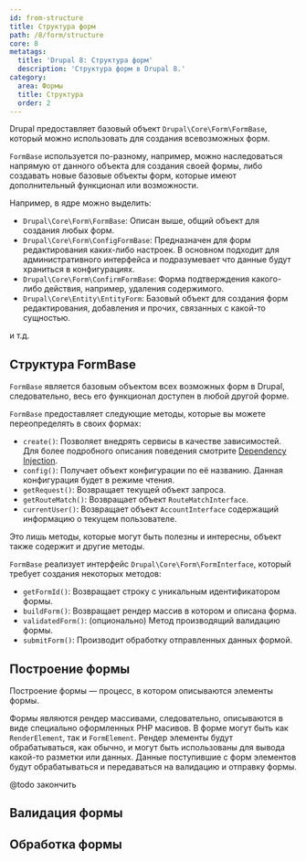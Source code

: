 ```yaml
---
id: from-structure
title: Структура форм
path: /8/form/structure
core: 8
metatags:
  title: 'Drupal 8: Структура форм'
  description: 'Структура форм в Drupal 8.'
category:
  area: Формы
  title: Структура
  order: 2
---
```


Drupal предоставляет базовый объект `Drupal\Core\Form\FormBase`, который можно использовать для создания всевозможных форм.

`FormBase` используется по-разному, например, можно наследоваться напрямую от данного объекта для создания своей формы, либо создавать новые базовые объекты форм, которые имеют дополнительный функционал или возможности.

Например, в ядре можно выделить:

- `Drupal\Core\Form\FormBase`: Описан выше, общий объект для создания любых форм.
- `Drupal\Core\Form\ConfigFormBase`: Предназначен для форм редактирования каких-либо настроек. В основном подходит для административного интерфейса и подразумевает что данные будут храниться в конфигурациях.
- `Drupal\Core\Form\ConfirmFormBase`: Форма подтверждения какого-либо действия, например, удаления содержимого.
- `Drupal\Core\Entity\EntityForm`: Базовый объект для создания форм редактирования, добавления и прочих, связанных с какой-то сущностью.

и т.д.

## Структура FormBase

`FormBase` является базовым объектом всех возможных форм в Drupal, следовательно, весь его функционал доступен в любой другой форме.

`FormBase` предоставляет следующие методы, которые вы можете переопределять в своих формах:

- `create()`: Позволяет внедрять сервисы в качестве зависимостей. Для более подробного описания поведения смотрите [Dependency Injection](../services/dependency-injection.md).
- `config()`: Получает объект конфигурации по её названию. Данная конфигурация будет в режиме чтения.
- `getRequest()`: Возвращает текущей объект запроса.
- `getRouteMatch()`: Возвращает объект `RouteMatchInterface`.
- `currentUser()`: Возвращает объект `AccountInterface` содержащий информацию о текущем пользователе.

Это лишь методы, которые могут быть полезны и интересны, объект также содержит и другие методы.

`FormBase` реализует интерфейс `Drupal\Core\Form\FormInterface`, который требует создания некоторых методов:

- `getFormId()`: Возвращает строку с уникальным идентификатором формы.
- `buildForm()`: Возвращает рендер массив в котором и описана форма.
- `validatedForm()`: (опционально) Метод производящий валидацию формы.
- `submitForm()`: Производит обработку отправленных данных формой.

## Построение формы

Построение формы — процесс, в котором описываются элементы формы.

Формы являются рендер массивами, следовательно, описываются в виде специально оформленных PHP масивов. В форме могут быть как `RenderElement`, так и `FormElement`. Рендер элементы будут обрабатываться, как обычно, и могут быть использованы для вывода какой-то разметки или данных. Данные поступившие с форм элементов будут обрабатываться и передаваться на валидацию и отправку формы.

@todo закончить

## Валидация формы

## Обработка формы

